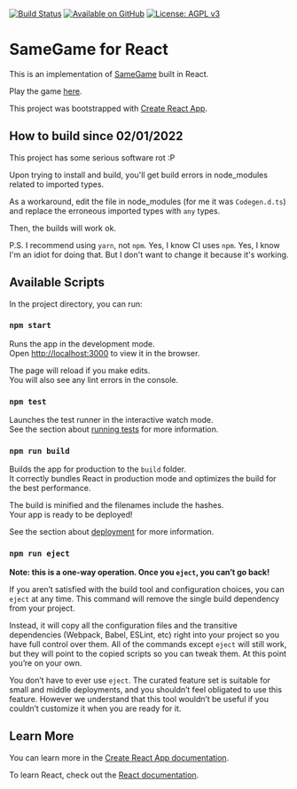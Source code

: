 [![Build Status](https://drone.matt-barnes.co.uk/api/badges/mb2g17/SameGameForReact/status.svg)](https://drone.matt-barnes.co.uk/mb2g17/SameGameForReact)
[![Available on GitHub](https://img.shields.io/badge/Available%20on-GitHub-white?style=flat-square&logo=github)](https://github.com/mb2g17/SameGameForReact)
[![License: AGPL v3](https://img.shields.io/badge/Licensed%20under-AGPLv3-blue?logo=gnu)](https://www.gnu.org/licenses/agpl-3.0)

# SameGame for React

This is an implementation of [SameGame](https://en.wikipedia.org/wiki/SameGame) built in React.

Play the game [here](https://demos.matt-barnes.co.uk/samegame-for-react).

This project was bootstrapped with [Create React App](https://github.com/facebook/create-react-app).

## How to build since 02/01/2022

This project has some serious software rot :P

Upon trying to install and build, you'll get build errors in node_modules related to imported types.

As a workaround, edit the file in node_modules (for me it was `Codegen.d.ts`) and replace the erroneous imported types with `any` types.

Then, the builds will work ok.

P.S. I recommend using `yarn`, not `npm`. Yes, I know CI uses `npm`. Yes, I know I'm an idiot for doing that. But I don't want to change it because it's working.

## Available Scripts

In the project directory, you can run:

### `npm start`

Runs the app in the development mode.<br>
Open [http://localhost:3000](http://localhost:3000) to view it in the browser.

The page will reload if you make edits.<br>
You will also see any lint errors in the console.

### `npm test`

Launches the test runner in the interactive watch mode.<br>
See the section about [running tests](https://facebook.github.io/create-react-app/docs/running-tests) for more information.

### `npm run build`

Builds the app for production to the `build` folder.<br>
It correctly bundles React in production mode and optimizes the build for the best performance.

The build is minified and the filenames include the hashes.<br>
Your app is ready to be deployed!

See the section about [deployment](https://facebook.github.io/create-react-app/docs/deployment) for more information.

### `npm run eject`

**Note: this is a one-way operation. Once you `eject`, you can’t go back!**

If you aren’t satisfied with the build tool and configuration choices, you can `eject` at any time. This command will remove the single build dependency from your project.

Instead, it will copy all the configuration files and the transitive dependencies (Webpack, Babel, ESLint, etc) right into your project so you have full control over them. All of the commands except `eject` will still work, but they will point to the copied scripts so you can tweak them. At this point you’re on your own.

You don’t have to ever use `eject`. The curated feature set is suitable for small and middle deployments, and you shouldn’t feel obligated to use this feature. However we understand that this tool wouldn’t be useful if you couldn’t customize it when you are ready for it.

## Learn More

You can learn more in the [Create React App documentation](https://facebook.github.io/create-react-app/docs/getting-started).

To learn React, check out the [React documentation](https://reactjs.org/).
